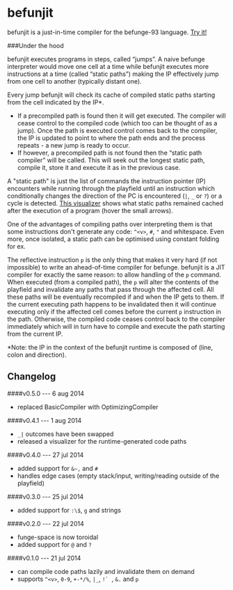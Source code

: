 befunjit
========

befunjit is a just-in-time compiler for the befunge-93 language. [Try it!](http://adrianton3.github.io/befunjit/src/visualizer/visualizer.html)


###Under the hood

befunjit executes programs in steps, called “jumps”. A naive befunge interpreter would move one cell at a time while befunjit executes more instructions at a time (called “static paths”) making the IP effectively jump from one cell to another (typically distant one).

Every jump befunjit will check its cache of compiled static paths starting from the cell indicated by the IP*.

+ If a precompiled path is found then it will get executed. The compiler will cease control to the compiled code (which too can be thought of as a jump). Once the path is executed control comes back to the compiler, the IP is updated to point to where the path ends and the process repeats - a new jump is ready to occur.
+ If however, a precompiled path is not found then the “static path compiler” will be called. This will seek out the longest static path, compile it, store it and execute it as in the previous case.

A "static path" is just the list of commands the instruction pointer (IP) encounters while running through the playfield until an instruction which conditionally changes the direction of the PC is encountered (`|`, `_` or `?`) or a cycle is detected. [This visualizer](http://adrianton3.github.io/befunjit/src/visualizer/visualizer.html) shows what static paths remained cached after the execution of a program (hover the small arrows).

One of the advantages of compiling paths over interpreting them is that some instructions don't generate any code: `^<v>`, `#`, `"` and whitespace. Even more, once isolated, a static path can be optimised using constant folding for ex.

The reflective instruction `p` is the only thing that makes it very hard (if not impossible) to write an ahead-of-time compiler for befunge. befunjit is a JIT compiler for exactly the same reason: to allow handling of the `p` command. When executed (from a compiled path), the `p` will alter the contents of the playfield and invalidate any paths that pass through the affected cell. All these paths will be eventually recompiled if and when the IP gets to them. If the current executing path happens to be invalidated then it will continue executing only if the affected cell comes before the current `p` instruction in the path. Otherwise, the compiled code ceases control back to the compiler immediately which will in turn have to compile and execute the path starting from the current IP.

*Note: the IP in the context of the befunjit runtime is composed of (line, colon and direction).


Changelog
---------

####v0.5.0 --- 6 aug 2014
 + replaced BasicCompiler with OptimizingCompiler

####v0.4.1 --- 1 aug 2014
 + `_|` outcomes have been swapped
 + released a visualizer for the runtime-generated code paths 

####v0.4.0 --- 27 jul 2014
 + added support for `&~,` and `#`
 + handles edge cases (empty stack/input, writing/reading outside of the playfield)

####v0.3.0 --- 25 jul 2014
 + added support for `:\$`, `g` and strings

####v0.2.0 --- 22 jul 2014
 + funge-space is now toroidal
 + added support for `@` and `?`

####v0.1.0 --- 21 jul 2014
 + can compile code paths lazily and invalidate them on demand
 + supports `^<v>`, `0-9`, `+-*/%`, `|_`, ``!` ``, `&.` and `p`